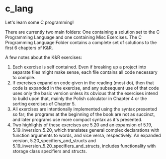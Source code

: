 # c_lang
Let's learn some C programming!

There are currently two main folders: One containing a solution set to the C Programming Language and one containing Misc Exercises.
The C Programming Language Folder contains a complete set of solutions to the first 6 chapters of K&R. 

A few notes about the K&R exercises:
1. Each exercise is self contained. Even if breaking up a project into separate files might make sense, each file contains all code necessary to compile. 
2. If exercises expand on code given in the reading (most do), then that code is expanded in the exercise, and any subsequent use of that code uses only the basic version unless its obvious that the exercises intend to build upon that, mainly the Polish calculator in Chapter 4 or the sorting exercises of Chapter 5.
3. All exercises are intentionally implemented using the syntax presented so far; the programs at the beginning of the book are not as succinct, and later programs use more compact syntax as it's presented.
4. Two highlights of these exercises are 5.20 and an expansion of 5.19, 5.19_inversion_5.20, which translates general complex declarations with function arguments to words, and vice versa, respectively. An expanded version, 5.20_specifiers_and_structs and 5.19_inversion_5.20_specifiers_and_structs, includes functionality with storage class specifiers and structs.
